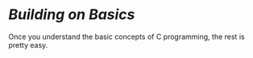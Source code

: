 # *__Building on Basics__*

Once you understand the basic concepts of C programming, the rest is pretty easy.